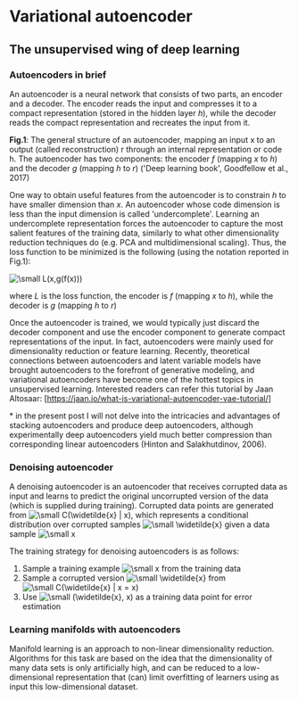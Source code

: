 # Variational autoencoder
## The unsupervised wing of deep learning

### Autoencoders in brief 
An autoencoder is a neural network that consists of two parts, an encoder and a decoder. The encoder reads the input and compresses it to a compact representation (stored in the hidden layer _h_), while the decoder reads the compact representation and recreates the input from it.

**Fig.1**: The general structure of an autoencoder, mapping an input x to an output (called reconstruction) r through an internal representation or code h. The autoencoder has two components: the encoder _f_ (mapping _x_ to _h_) and the decoder _g_ (mapping _h_ to
_r_) ('Deep learning book', Goodfellow et al., 2017)

One way to obtain useful features from the autoencoder is to constrain _h_ to have smaller dimension than _x_. An autoencoder whose code dimension is less than the input dimension is called 'undercomplete'. Learning an undercomplete representation forces the autoencoder to capture the most salient features of the training data, similarly to what other dimensionality reduction techniques do (e.g. PCA and multidimensional scaling). Thus, the loss function to be minimized is the following (using the notation reported in Fig.1):

<img src="https://latex.codecogs.com/gif.latex?\dpi{200}&space;\fn_phv&space;\small&space;L(x,g(f(x)))" title="\small L(x,g(f(x)))" />

where _L_ is the loss function, the encoder is _f_ (mapping _x_ to _h_), while the decoder is _g_ (mapping _h_ to _r_)


Once the autoencoder is trained, we would typically just discard the decoder component and use the encoder component to generate compact representations of the input.
In fact, autoencoders were mainly used for dimensionality reduction or feature learning. Recently, theoretical connections between autoencoders and latent variable models have brought autoencoders to the forefront of generative modeling, and variational autoencoders have become one of the hottest topics in unsupervised learning. Interested readers can refer this tutorial by Jaan Altosaar: [https://jaan.io/what-is-variational-autoencoder-vae-tutorial/] 

\* in the present post I will not delve into the intricacies and advantages of stacking autoencoders and produce deep autoencoders, although experimentally deep autoencoders yield much better compression than corresponding linear autoencoders (Hinton and Salakhutdinov, 2006).

### Denoising autoencoder

A denoising autoencoder is an autoencoder that receives corrupted data as input and learns to predict the original uncorrupted version of the data (which is supplied during training).
Corrupted data points are generated from 
<img src="https://latex.codecogs.com/gif.latex?\dpi{200}&space;\fn_phv&space;\small&space;C(\widetilde{x}&space;|&space;x)" title="\small C(\widetilde{x} | x)" />,  which represents a conditional distribution over corrupted samples <img src="https://latex.codecogs.com/gif.latex?\dpi{200}&space;\fn_phv&space;\small&space;\widetilde{x}" title="\small \widetilde{x}" /> given a data sample <img src="https://latex.codecogs.com/gif.latex?\dpi{200}&space;\fn_phv&space;\small&space;x" title="\small x" />

The training strategy for denoising autoencoders is as follows:
1. Sample a training example <img src="https://latex.codecogs.com/gif.latex?\dpi{200}&space;\fn_phv&space;\small&space;x" title="\small x" /> from the training data
2. Sample a corrupted version <img src="https://latex.codecogs.com/gif.latex?\dpi{200}&space;\fn_phv&space;\small&space;\widetilde{x}" title="\small \widetilde{x}" /> from <img src="https://latex.codecogs.com/gif.latex?\dpi{200}&space;\fn_phv&space;\small&space;C(\widetilde{x}&space;|&space;x&space;=&space;x)" title="\small C(\widetilde{x} | x = x)" />
3. Use <img src="https://latex.codecogs.com/gif.latex?\dpi{200}&space;\fn_phv&space;\small&space;(\widetilde{x},&space;x)" title="\small (\widetilde{x}, x)" /> as a training data point for error estimation

### Learning manifolds with autoencoders
Manifold learning is an approach to non-linear dimensionality reduction. Algorithms for this task are based on the idea that the dimensionality of many data sets is only artificially high, and can be reduced to a low-dimensional representation that (can) limit overfitting of learners using as input this low-dimensional dataset.




